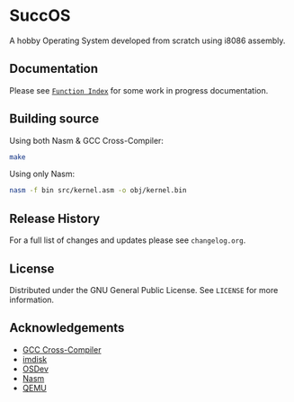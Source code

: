 # SuccOS
 A hobby Operating System developed from scratch using i8086 assembly.

## Documentation 
Please see [`Function Index`](https://github.com/Joshua-Riek/SuccOS/wiki/Function-Index) for some work in progress documentation.

## Building source
Using both Nasm & GCC Cross-Compiler:
```sh
make
```

Using only Nasm:
```sh
nasm -f bin src/kernel.asm -o obj/kernel.bin
```

## Release History
For a full list of changes and updates please see `changelog.org`.

## License
Distributed under the GNU General Public License. See `LICENSE` for more information.

## Acknowledgements
* [GCC Cross-Compiler]
* [imdisk]
* [OSDev]
* [Nasm]
* [QEMU]


[NASM]:   http://www.nasm.us/index.php
[GCC Cross-Compiler]: https://wiki.osdev.org/GCC_Cross-Compiler

[QEMU]:   http://www.qemu.org/
[imdisk]: http://www.ltr-data.se/opencode.html/
[OSDev]:  http://wiki.osdev.org/Main_Page
